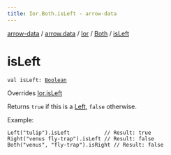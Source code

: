 ```yaml
---
title: Ior.Both.isLeft - arrow-data
---
```


[arrow-data](../../../index.html) / [arrow.data](../../index.html) / [Ior](../index.html) / [Both](index.html) / [isLeft](./is-left.html)

# isLeft

`val isLeft: `[`Boolean`](https://kotlinlang.org/api/latest/jvm/stdlib/kotlin/-boolean/index.html)

Overrides [Ior.isLeft](../is-left.html)

Returns `true` if this is a [Left](../-left/index.html), `false` otherwise.

Example:

```
Left("tulip").isLeft           // Result: true
Right("venus fly-trap").isLeft // Result: false
Both("venus", "fly-trap").isRight // Result: false
```

